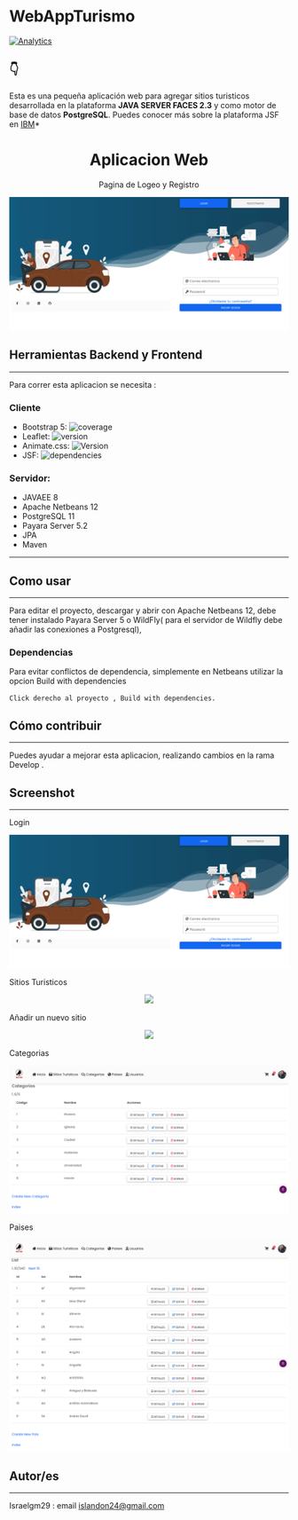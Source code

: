 # WebAppTurismo

[![Analytics](https://gabeacon.irvinlim.com/UA-4677001-16/Plantilla-de-repositorio/readme?useReferer)](https://github.com/EL-BID/Plantilla-de-repositorio/)

##  👇


Esta es una pequeña aplicación web para agregar sitios turisticos desarrollada en la plataforma **JAVA SERVER FACES 2.3** y como motor de base de datos **PostgreSQL**. Puedes conocer más sobre la plataforma JSF en  [IBM](https://www.ibm.com/docs/es/was/9.0.5?topic=files-javaserver-faces)*

<h1 align="center"> Aplicacion Web</h1>
<p align="center"> Pagina de Logeo y Registro</p>
<p align="center"><img src="https://github.com/israelgm29/Go-Rio/blob/master/inicio.png"/></p> 


## Herramientas Backend y Frontend
---
Para correr esta aplicacion se necesita :

### Cliente

- Bootstrap 5: ![coverage](https://img.shields.io/badge/coverage-80%25-yellowgreen)
- Leaflet: ![version](https://img.shields.io/badge/version-1.7.1-blue)
- Animate.css: ![Version](https://img.shields.io/badge/Animate%20css-V4-orange)
- JSF: ![dependencies](https://img.shields.io/badge/JSF-2.3-blue)


### Servidor:

- JAVAEE 8
- Apache Netbeans 12
- PostgreSQL 11
- Payara Server 5.2
- JPA 
- Maven
---
 	
## Como usar
---
Para editar el proyecto, descargar y abrir con Apache Netbeans 12, debe tener instalado Payara Server 5 o WildFly( para el servidor de Wildfly debe añadir las conexiones a Postgresql),


### Dependencias
Para evitar conflictos de dependencia, simplemente en Netbeans utilizar la opcion Build with dependencies

    Click derecho al proyecto , Build with dependencies.

## Cómo contribuir
---
Puedes ayudar a mejorar esta aplicacion, realizando cambios en la rama Develop .

## Screenshot
---
Login
<p align="center"><img src="https://github.com/israelgm29/Go-Rio/blob/master/inicio.png"/></p> 
Sitios Turisticos
<p align="center"><img src="https://github.com/israelgm29/Go-Rio/blob/master/Turisticos.png"/></p> 
Añadir un nuevo sitio
<p align="center"><img src="https://github.com/israelgm29/Go-Rio/blob/master/Turistico.png"/></p> 
Categorias 
<p align="center"><img src="https://github.com/israelgm29/Go-Rio/blob/master/categorias.png"/></p> 
Paises
<p align="center"><img src="https://github.com/israelgm29/Go-Rio/blob/master/paises.png"/></p> 


## Autor/es
---
Israelgm29 : email islandon24@gmail.com


